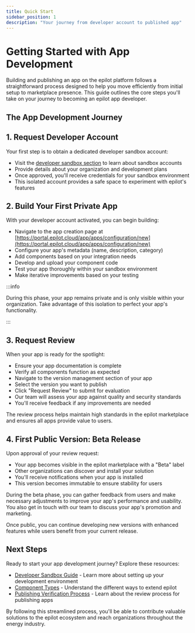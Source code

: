 ```yaml
---
title: Quick Start
sidebar_position: 1
description: "Your journey from developer account to published app"
---
```


# Getting Started with App Development

Building and publishing an app on the epilot platform follows a straightforward process designed to help you move efficiently from initial setup to marketplace presence. This guide outlines the core steps you'll take on your journey to becoming an epilot app developer.

## The App Development Journey

## 1. Request Developer Account

Your first step is to obtain a dedicated developer sandbox account:

- Visit the [developer sandbox section](/apps/getting-started/developer-sandbox) to learn about sandbox accounts
- Provide details about your organization and development plans
- Once approved, you'll receive credentials for your sandbox environment
- This isolated account provides a safe space to experiment with epilot's features

## 2. Build Your First Private App

With your developer account activated, you can begin building:

- Navigate to the app creation page at [https://portal.epilot.cloud/app/apps/configuration/new](https://portal.epilot.cloud/app/apps/configuration/new)
- Configure your app's metadata (name, description, category)
- Add components based on your integration needs
- Develop and upload your component code
- Test your app thoroughly within your sandbox environment
- Make iterative improvements based on your testing

:::info

During this phase, your app remains private and is only visible within your organization. Take advantage of this isolation to perfect your app's functionality.

:::

## 3. Request Review

When your app is ready for the spotlight:

- Ensure your app documentation is complete
- Verify all components function as expected
- Navigate to the version management section of your app
- Select the version you want to publish
- Click "Request Review" to submit for evaluation
- Our team will assess your app against quality and security standards
- You'll receive feedback if any improvements are needed

The review process helps maintain high standards in the epilot marketplace and ensures all apps provide value to users.

## 4. First Public Version: Beta Release

Upon approval of your review request:

- Your app becomes visible in the epilot marketplace with a "Beta" label
- Other organizations can discover and install your solution
- You'll receive notifications when your app is installed
- This version becomes immutable to ensure stability for users

During the beta phase, you can gather feedback from users and make necessary adjustments to improve your app's performance and usability. 
You also get in touch with our team to discuss your app's promotion and marketing.

Once public, you can continue developing new versions with enhanced features while users benefit from your current release.

## Next Steps

Ready to start your app development journey? Explore these resources:

- [Developer Sandbox Guide](/apps/getting-started/developer-sandbox) - Learn more about setting up your development environment
- [Component Types](/apps/building-apps/components/overview) - Understand the different ways to extend epilot
- [Publishing Verification Process](/apps/publishing/verification-process) - Learn about the review process for publishing apps

By following this streamlined process, you'll be able to contribute valuable solutions to the epilot ecosystem and reach organizations throughout the energy industry.